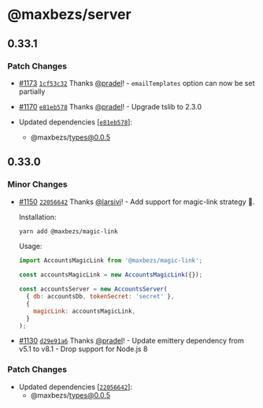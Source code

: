 # @maxbezs/server

## 0.33.1

### Patch Changes

- [#1173](https://github.com/accounts-js/accounts/pull/1173) [`1cf53c32`](https://github.com/accounts-js/accounts/commit/1cf53c3283cf1e058de090aa6c5d6b258b6740c5) Thanks [@pradel](https://github.com/pradel)! - `emailTemplates` option can now be set partially

* [#1170](https://github.com/accounts-js/accounts/pull/1170) [`e81eb578`](https://github.com/accounts-js/accounts/commit/e81eb578b35906346b6fadd6c5768b82879f6cda) Thanks [@pradel](https://github.com/pradel)! - Upgrade tslib to 2.3.0

* Updated dependencies [[`e81eb578`](https://github.com/accounts-js/accounts/commit/e81eb578b35906346b6fadd6c5768b82879f6cda)]:
  - @maxbezs/types@0.0.5

## 0.33.0

### Minor Changes

- [#1150](https://github.com/accounts-js/accounts/pull/1150) [`22056642`](https://github.com/accounts-js/accounts/commit/220566425755a7015569d8e518095701ff7122e2) Thanks [@larsivi](https://github.com/larsivi)! - Add support for magic-link strategy 🎉.

  Installation:

  ```sh
  yarn add @maxbezs/magic-link
  ```

  Usage:

  ```js
  import AccountsMagicLink from '@maxbezs/magic-link';

  const accountsMagicLink = new AccountsMagicLink({});

  const accountsServer = new AccountsServer(
    { db: accountsDb, tokenSecret: 'secret' },
    {
      magicLink: accountsMagicLink,
    }
  );
  ```

* [#1130](https://github.com/accounts-js/accounts/pull/1130) [`d29e91a6`](https://github.com/accounts-js/accounts/commit/d29e91a65215d08bda79eab1f7b142b615160241) Thanks [@pradel](https://github.com/pradel)! - Update emittery dependency from v5.1 to v8.1 - Drop support for Node.js 8

### Patch Changes

- Updated dependencies [[`22056642`](https://github.com/accounts-js/accounts/commit/220566425755a7015569d8e518095701ff7122e2)]:
  - @maxbezs/types@0.0.5
